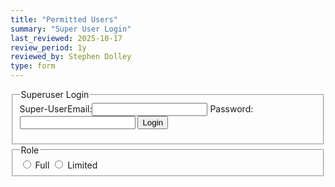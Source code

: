 ```yaml
---
title: "Permitted Users"
summary: "Super User Login"
last_reviewed: 2025-10-17
review_period: 1y
reviewed_by: Stephen Dolley
type: form
---
```


<!-- Superuser Login -->
<fieldset id="loginFieldset" autocomplete="off">
  <legend>Superuser Login</legend>
  <label>Super-UserEmail:<input required type="email" autocomplete="username" /></label>
  <label>Password:<input required type="password" autocomplete="new-password" /></label>
  <button type="button" id="loginBtn">Login</button>
  <p id="loginStatus"></p>
</fieldset>

<!-- Admin Users Management (hidden until login) -->
<fieldset class="admin-user" style="display:none;">
  <legend>Admin User Details</legend>
  <label>Username: <input required class="name" type="text" /></label>
  <label>Email: <input class="short-input" type="email" /></label>
</fieldset>

<fieldset>
  <legend>Role</legend>
  <label><input required type="radio"> Full</label>
  <label><input required type="radio"> Limited</label>
</fieldset>

<button type="button" class="sendButton admin-user" id="saveUserBtn" style="display:none;">Add/Edit</button>
<button type="button" class="sendButton admin-user" id="cancelEditBtn" style="display:none;">Cancel</button>
<button type="button" class="sendButton admin-user" id="deleteUserBtn" style="display:none;">Delete</button>

<h2 class="admin-user" style="display:none;">Current Admin Users</h2>
<ul class="admin-user" id="adminUserList" style="display:none;"></ul>

<script type="module">
import { getFormRecord, populateForm, loadRecords } from '/js/adminForms.js';

let FORM_TITLE = "Permitted Users";

document.addEventListener("DOMContentLoaded", async () => {
  const form = document.querySelector("form.verified-form");
  
  // Login
  const loginBtn = document.getElementById("loginBtn");
  loginBtn.addEventListener("click", async () => {
    const usernameInput = Array.from(loginFieldset.querySelectorAll("label"))
      .find(l => l.textContent.includes("Super-UserEmail"))?.querySelector("input");
    const passwordInput = Array.from(loginFieldset.querySelectorAll("label"))
      .find(l => l.textContent.includes("Password"))?.querySelector("input");

    const username = usernameInput?.value.trim() || "";
    const password = passwordInput?.value || "";
    
    if (!username || !password) {
      loginStatus.textContent = "Please enter username and password";
      return;
    }

    try {
      const res = await fetch("/.netlify/functions/verifyAdmin", {
        method: "POST",
        headers: { "Content-Type": "application/json" },
        body: JSON.stringify({ username, password })
      });
      const data = await res.json();

      if (!data.success) {
        loginStatus.textContent = "Login failed: " + data.error;
        return;
      }

      window.ADMIN_SESSION_KEY = data.sessionKey;
      loginStatus.textContent = "Login successful. You can now manage admin users.";
      loginFieldset.style.display = "none";
      usernameInput.removeAttribute('required');
      passwordInput.removeAttribute('required');

      form.querySelectorAll(".admin-user").forEach(el => {
        el.style.display = (el.tagName === "BUTTON" || el.tagName === "H2" || el.tagName === "UL") ? "inline-block" : "block";
      });

      await loadUsers();
    } catch (err) {
      loginStatus.textContent = "Error during login: " + err.message;
    }
  });

  // API wrapper
  async function adminApiCall(action, username=null, role=null, email=null) {
    const body = { action, formTitle: FORM_TITLE };
    if (username) body.username = username;
    if (role) body.role = role;
    if (email) body.email = email;

    console.log("adminUsers Request body:", body);
    const res = await fetch("/.netlify/functions/adminUsers", {
      method: "POST",
      headers: { 
        "Content-Type": "application/json",
        "x-admin-token": window.ADMIN_SESSION_KEY
      },
      body: JSON.stringify(body)
    });
    return res.json();
  }

  // UI elements
  const list = document.getElementById("adminUserList");
  const saveBtn = document.getElementById("saveUserBtn");
  const cancelBtn = document.getElementById("cancelEditBtn");
  const deleteBtn = document.getElementById("deleteUserBtn");
  let editUsername = null;
  let usersCache = [];

async function loadUsers() {
  const data = await adminApiCall("list");
  if (!data.success) return;

  // usersArray is already the array of users
  usersCache = data.users.map(user => ({
    username: user.username,
    email: user.email || "",
    role: user.role
  }));

  loadRecords({
    records: usersCache,
    listEl: list,
    form,
    editBtnClass: "editUserBtn"
  });
}


  // Edit button
  list.addEventListener("click", e => {
    if (!e.target.classList.contains("editUserBtn")) return;
    const idx = parseInt(e.target.dataset.index);
    const userRecord = usersCache[idx];
    if (!userRecord) return;
    editUsername = userRecord.username;
    populateForm(form, userRecord);
    cancelBtn.style.display = "inline-block";
    deleteBtn.style.display = "inline-block";
  });

  // Save
  saveBtn.addEventListener("click", async () => {
    if (!form.reportValidity()) return;
    const record = getFormRecord(form);
    const username = record.username;
    const role = record.role;
    const email = record.email;
    const action = editUsername ? "edit" : "add";
    const apiUser = editUsername || username;
    const data = await adminApiCall(action, apiUser, role, email);
    if (data.success) {
      populateForm(form, {}); // clear form
      editUsername = null;
      cancelBtn.style.display = "none";
      deleteBtn.style.display = "none";
      await loadUsers();
    }
  });

  // Cancel
  cancelBtn.addEventListener("click", () => {
    populateForm(form, {});
    editUsername = null;
    cancelBtn.style.display = "none";
    deleteBtn.style.display = "none";
  });

  // Delete
  deleteBtn.addEventListener("click", async () => {
    if (!editUsername) return;
    const data = await adminApiCall("delete", editUsername);
    if (data.success) {
      populateForm(form, {});
      editUsername = null;
      cancelBtn.style.display = "none";
      deleteBtn.style.display = "none";
      await loadUsers();
    }
  });
});
</script>

